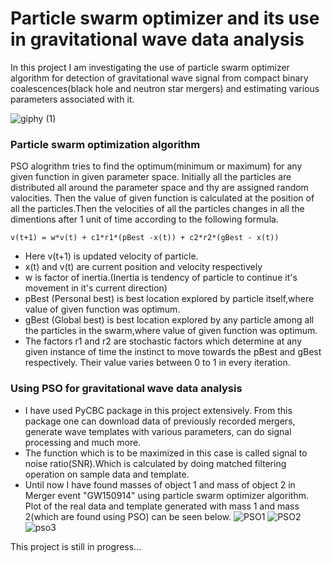 # Particle swarm optimizer and its use in gravitational wave data analysis
In this project I am investigating the use of particle swarm optimizer algorithm for detection of gravitational wave signal from  compact binary coalescences(black hole and neutron star mergers) and estimating various parameters associated with it.

![giphy (1)](https://user-images.githubusercontent.com/84566016/162309747-3e78fda7-ea8c-459b-80cf-147970caefab.gif)


### Particle swarm optimization algorithm 
PSO alogrithm tries to find the optimum(minimum or maximum) for any given function in given parameter space.
Initially all the particles are distributed all around the parameter space and thy are assigned random valocities. Then the value of given function is calculated at the position of all the particles.Then the velocities of all the particles changes in all the dimentions after 1 unit of time according to the following formula.

    v(t+1) = w*v(t) + c1*r1*(pBest -x(t)) + c2*r2*(gBest - x(t))

- Here v(t+1) is updated velocity of particle.
- x(t) and v(t) are current position and velocity respectively
- w is factor of inertia.(Inertia is tendency of particle to continue it's movement in it's current direction)
- pBest (Personal best) is best  location explored by particle itself,where value of given function was optimum.
- gBest (Global best) is best  location explored by any particle among all the particles in the swarm,where value of given function was optimum.
- The factors r1 and r2 are stochastic factors which determine at any given instance of time the instinct to move towards the pBest and gBest respectively. Their value varies between 0 to 1 in every iteration.

### Using PSO for gravitational wave data analysis
- I have used PyCBC package in this project extensively. From this package one can download data of previously recorded mergers, generate wave templates with various parameters, can do signal processing and much more.
- The function which is to be maximized in this case is called signal to noise ratio(SNR).Which is calculated by doing matched filtering operation on sample data and template.
- Until now I have found masses of object 1 and mass of object 2 in Merger event "GW150914" using particle swarm optimizer algorithm. Plot of the real data and template generated with mass 1 and mass 2(which are found using PSO) can be seen below.
![PSO1](https://user-images.githubusercontent.com/84566016/162335616-cdd56169-09a2-46cf-a673-aa0848fd2137.png)
![PSO2](https://user-images.githubusercontent.com/84566016/162335828-93df25fb-61f9-4995-892a-b2e26e3f1f9e.png)
![pso3](https://user-images.githubusercontent.com/84566016/162335992-61ee4213-94b5-4b7e-a527-e540b1c46db6.png)

This project is still in progress...

